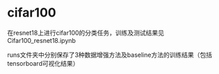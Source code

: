 # cifar100

在resnet18上进行cifar100的分类任务，训练及测试结果见Cifar100_resnet18.ipynb

runs文件夹中分别保存了3种数据增强方法及baseline方法的训练结果（包括tensorboard可视化结果）
